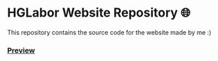 # HGLabor Website Repository 🌐

This repository contains the source code for the website made by me :)
### **[Preview](https://hglabor.winniepat.de)**